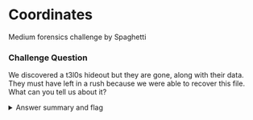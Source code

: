# Coordinates

Medium forensics challenge by Spaghetti
		
### Challenge Question

We discovered a t3l0s hideout but they are gone, along with their data. They must have left in a rush because we were able to recover this file. What can you tell us about it?

<details>
  <summary>Answer summary and flag</summary>
  
  This is a GCODE file commonly used in CNC applications. This is one is specifically a sliced 3D print model.
  
  Add the `.gcode` extension to the file and use an [online GCODE visualizer](https://cnc.im/homeworks/dxf-3dprinter/index.html) to see the flag. `3D mode` in the tool is easier to see.
  
  flag: clubeh{c0mpu73r_num3r1c41_c0n7r01_4fmC5sJz}
</details>
